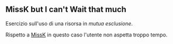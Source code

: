 ## MissK but I can't Wait that much

Esercizio sull'uso di una risorsa in *mutua esclusione*.

Rispetto a [MissK](../MissK/README.md) in questo caso l'utente non aspetta troppo tempo.